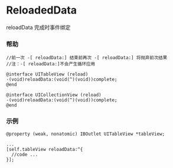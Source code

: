 # ReloadedData
reloadData 完成时事件绑定

### 帮助
```
//前一次 -[ reloadData:] 结束前再次 -[ reloadData:] 将抛弃前次结果
//注：-[ reloadData:]不会产生循环应用

@interface UITableView (reload)
-(void)reloadData:(void(^)(void))complete;
@end

@interface UICollectionView (reload)
-(void)reloadData:(void(^)(void))complete;
@end
```

### 示例
```
@property (weak, nonatomic) IBOutlet UITableView *tableView;

...
[self.tableView reloadData:^{
  //code ...
}];
```
